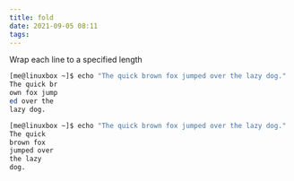 ```yaml
---
title: fold
date: 2021-09-05 08:11
tags:
---
```


Wrap each line to a specified length

``` bash
[me@linuxbox ~]$ echo "The quick brown fox jumped over the lazy dog." | fold -w 12
The quick br
own fox jump
ed over the
lazy dog.
```

``` bash
[me@linuxbox ~]$ echo "The quick brown fox jumped over the lazy dog." | fold -w 12 -s
The quick
brown fox
jumped over
the lazy
dog.
```


